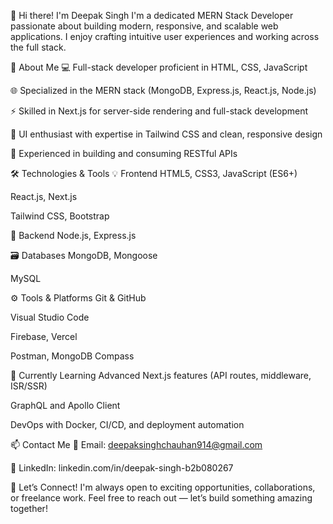 👋 Hi there! I'm Deepak Singh
I'm a dedicated MERN Stack Developer passionate about building modern, responsive, and scalable web applications. I enjoy crafting intuitive user experiences and working across the full stack.

🚀 About Me
💻 Full-stack developer proficient in HTML, CSS, JavaScript

🌐 Specialized in the MERN stack (MongoDB, Express.js, React.js, Node.js)

⚡ Skilled in Next.js for server-side rendering and full-stack development

🎨 UI enthusiast with expertise in Tailwind CSS and clean, responsive design

🔄 Experienced in building and consuming RESTful APIs

🛠️ Technologies & Tools
💡 Frontend
HTML5, CSS3, JavaScript (ES6+)

React.js, Next.js

Tailwind CSS, Bootstrap

🔧 Backend
Node.js, Express.js

🗃️ Databases
MongoDB, Mongoose

MySQL

⚙️ Tools & Platforms
Git & GitHub

Visual Studio Code

Firebase, Vercel

Postman, MongoDB Compass

🌱 Currently Learning
Advanced Next.js features (API routes, middleware, ISR/SSR)

GraphQL and Apollo Client

DevOps with Docker, CI/CD, and deployment automation

📫 Contact Me
📧 Email: deepaksinghchauhan914@gmail.com

💼 LinkedIn: linkedin.com/in/deepak-singh-b2b080267

🤝 Let’s Connect!
I'm always open to exciting opportunities, collaborations, or freelance work. Feel free to reach out — let’s build something amazing together!
